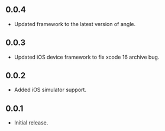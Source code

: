 ## 0.0.4

* Updated framework to the latest version of angle.

## 0.0.3

* Updated iOS device framework to fix xcode 16 archive bug.

## 0.0.2

* Added iOS simulator support.

## 0.0.1

* Initial release.
